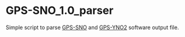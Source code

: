 # GPS-SNO_1.0_parser

Simple script to parse [GPS-SNO](https://journals.plos.org/plosone/article?id=10.1371/journal.pone.0011290) and [GPS-YNO2](https://pubs.rsc.org/en/content/articlelanding/2011/mb/c0mb00279h/unauth#!divAbstract) software output file.

